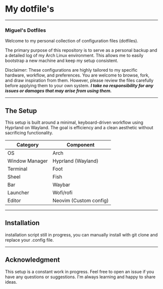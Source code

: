 # My dotfile's
---
### Miguel's Dotfiles

Welcome to my personal collection of configuration files (dotfiles).

The primary purpose of this repository is to serve as a personal backup and a detailed log of my Arch Linux environment. This allows me to easily bootstrap a new machine and keep my setup consistent.

Disclaimer: These configurations are highly tailored to my specific hardware, workflow, and preferences. You are welcome to browse, fork, and draw inspiration from them. However, please review the files carefully before applying them to your own system. ***I take no responsibility for any issues or damages that may arise from using them.***

--- 

## The Setup

This setup is built around a minimal, keyboard-driven workflow using Hyprland on Wayland. The goal is efficiency and a clean aesthetic without sacrificing functionality.

| Category       | Component              |
| -------------- | ---------------------- |
| OS             | Arch                   |
| Window Manager | Hyprland (Wayland)     |
| Terminal       | Foot                   |
| Sheel          | Fish                   |
| Bar            | Waybar                 |
| Launcher       | Wofi/rofi              |
| Editor         | Neovim (Custom config) |


---


## Installation

installation script still in progress, you can manually install with git clone and replace your .config file.


---
## Acknowledgment

This setup is a constant work in progress. Feel free to open an issue if you have any questions or suggestions. I'm always learning and happy to share ideas.
